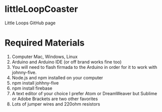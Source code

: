 # littleLoopCoaster
Little Loops GitHub page



# Required Materials
1. Computer Mac, Windows, Linux
2. Arduino and Arduino IDE (or off brand works fine too)
3. You will need to flash firmada to the Arduino in order for it to work with johnny-five.
4. Node.js and npm installed on your computer
5. npm install johhny-five 
6. npm install firebase
7. A text editor of your choice I prefer Atom or DreamWeaver but Sublime or Adobe Brackets are two other favorites
8. Lots of jumper wires and 220ohm resistors

